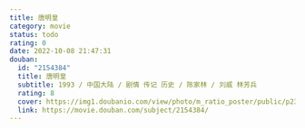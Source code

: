 ```yaml
---
title: 唐明皇
category: movie
status: todo
rating: 0
date: 2022-10-08 21:47:31
douban:
  id: "2154384"
  title: 唐明皇
  subtitle: 1993 / 中国大陆 / 剧情 传记 历史 / 陈家林 / 刘威 林芳兵
  rating: 8
  cover: https://img1.doubanio.com/view/photo/m_ratio_poster/public/p2374992150.jpg
  link: https://movie.douban.com/subject/2154384/
---
```


